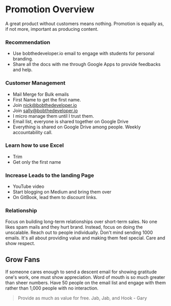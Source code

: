 # Promotion Overview
A great product without customers means nothing. Promotion is equally as, if not more, important as producing content.

### Recommendation
 - Use bobthedeveloper.io email to engage with students for personal branding.
 - Share all the docs with me through Google Apps to provide feedbacks and help.

### Customer Management
- Mail Merge for Bulk emails
- First Name to get the first name.
- Join nick@bobthedeveloper.io
- Join sally@bobthedeveloper.io
- I micro manage them until I trust them.
- Email list, everyone is shared together on Google Drive
- Everything is shared on Google Drive among people. Weekly accountability call.

### Learn how to use Excel
 - Trim
 - Get only the first name

### Increase Leads to the landing Page
 - YouTube video
 - Start blogging on Medium and bring them over
 - On GitBook, lead them to discount links. 

### Relationship
Focus on building long-term relationships over short-term sales. No one likes spam mails and they hurt brand. Instead, focus on doing the unscalable. Reach out to people individually.  Don't mind sending 1000 emails. It's all about providing value and making them feel special. Care and show respect.

## Grow Fans
If someone cares enough to send a descent email for showing gratitude one's work, one must show appreciation. Word of mouth is so much greater than sheer numbers.  Have 50 people on the email list and engage with them rather than 1,000 people with no interaction.

  > Provide as much as value for free. Jab, Jab, and Hook - Gary
